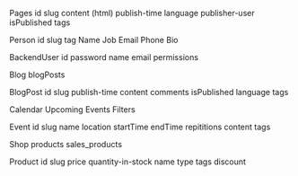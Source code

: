 Pages
	id
	slug
	content (html)
	publish-time
	language
	publisher-user
	isPublished
	tags

Person
	id
	slug
	tag
	Name
	Job
	Email
	Phone
	Bio

BackendUser
	id
	password
	name
	email
	permissions

Blog
	blogPosts

BlogPost
	id
	slug
	publish-time
	content
	comments
	isPublished
	language
	tags

Calendar 
	Upcoming Events
	Filters

Event
	id
	slug
	name
	location
	startTime
	endTime
	repititions
	content
	tags

Shop
	products
	sales_products

Product
	id
	slug
	price
	quantity-in-stock
	name
	type
	tags
	discount
